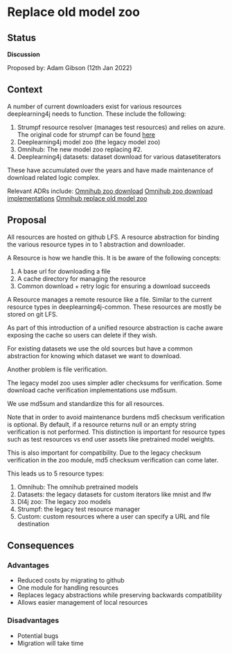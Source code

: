 # Replace old model zoo

## Status
**Discussion**

Proposed by: Adam Gibson (12th Jan 2022)


## Context

A number of current downloaders exist for various resources
deeplearning4j needs to function. These include the following:
1. Strumpf resource resolver (manages test resources)
and relies on azure. The original code for strumpf can be found [here](https://github.com/KonduitAI/strumpf)
2. Deeplearning4j model zoo (the legacy model zoo)
3. Omnihub: The new model zoo replacing #2.
4. Deeplearning4j datasets: dataset download for various datasetiterators


These have accumulated over the years and have made maintenance of download related logic
complex.

Relevant ADRs include:
[Omnihub zoo download](./0011%20-%20OmniHub-Zoo%20Download.md)
[Omnihub zoo download implementations](./0012%20-%20OmniHub-Zoo%20Download%20Implementations.md)
[Omnihub replace old model zoo](./0013%20-%20OmniHub-Zoo%20Consumption.md)


## Proposal

All resources are hosted on  github LFS.
A  resource abstraction for binding the  various resource types in
to 1 abstraction and downloader.

A Resource  is how we handle this. It is be aware of the following concepts:
1. A base url for downloading a file
2. A cache directory for managing the resource
3. Common download + retry logic for ensuring a download succeeds


A Resource manages a remote resource like a file. Similar to the current resource types
in deeplearning4j-common. These resources are mostly be stored on git LFS.

As part of this introduction of a unified resource abstraction
is cache aware exposing the cache so users can delete if they wish.

For existing datasets we  use the old sources but have a common abstraction
for knowing which dataset we want to download.

Another problem is file verification.

The legacy model zoo uses simpler adler checksums for verification.
Some download cache verification implementations use md5sum.

We  use md5sum and standardize this for all resources.


Note that in order to avoid maintenance burdens md5 checksum verification
is optional. By default, if a resource returns null or an empty
string verification is not  performed. This distinction is important
for resource types such as test resources vs end user assets like pretrained model
weights.

This is also important for compatibility. Due to the legacy checksum
verification in the zoo module, md5 checksum verification can come later.

This leads us to 5 resource types:
1. Omnihub: The omnihub pretrained models
2. Datasets: the legacy datasets for custom iterators like mnist and lfw
3. Dl4j zoo: The legacy zoo models
4. Strumpf: the legacy test resource manager
5. Custom: custom resources where a user can specify a URL and file destination

## Consequences

### Advantages

* Reduced costs by migrating to github
* One module for handling resources
* Replaces legacy abstractions while preserving backwards compatibility
* Allows easier management of local resources


### Disadvantages
* Potential bugs
* Migration will take time